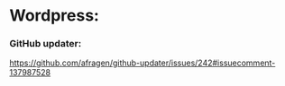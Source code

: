 # Wordpress:

### GitHub updater:

https://github.com/afragen/github-updater/issues/242#issuecomment-137987528

